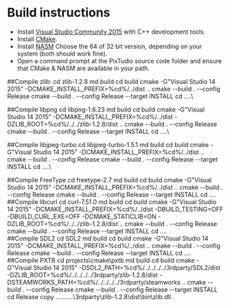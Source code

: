 # Build instructions

* Install [Visual Studio Community 2015](https://www.visualstudio.com/en/vs/community/) with C++ development tools.
* Install [CMake](https://cmake.org/).
* Install [NASM](http://www.nasm.us/) Choose the 64 of 32 bit version, depending on your system (both should work fine).
* Open a command prompt at the PixTudio source code folder and ensure that CMake & NASM are available in your path.

##Compile zlib:
    cd zlib-1.2.8
    md build
    cd build
    cmake -G"Visual Studio 14 2015" -DCMAKE_INSTALL_PREFIX=%cd%/../dist ..
    cmake --build . --config Release
    cmake --build . --config Release --target INSTALL
    cd ..\..\

##Compile libpng
    cd libpng-1.6.23
    md build
    cd build
    cmake -G"Visual Studio 14 2015" -DCMAKE_INSTALL_PREFIX=%cd%/../dist -DZLIB_ROOT=%cd%/../../zlib-1.2.8/dist ..
    cmake --build . --config Release
    cmake --build . --config Release --target INSTALL
    cd ..\..\

##Compile libjpeg-turbo
    cd libjpeg-turbo-1.5.1
    md build
    cd build
    cmake -G"Visual Studio 14 2015" -DCMAKE_INSTALL_PREFIX=%cd%/../dist ..
    cmake --build . --config Release
    cmake --build . --config Release --target INSTALL
    cd ..\..\

##Compile FreeType
    cd freetype-2.7
    md build
    cd build
    cmake -G"Visual Studio 14 2015" -DCMAKE_INSTALL_PREFIX=%cd%/../dist ..
    cmake --build . --config Release
    cmake --build . --config Release --target INSTALL
    cd ..\..\
##Compile libcurl
    cd curl-7.51.0
    md build
    cd build
    cmake -G"Visual Studio 14 2015" -DCMAKE_INSTALL_PREFIX=%cd%/../dist -DBUILD_TESTING=OFF -DBUILD_CURL_EXE=OFF -DCMAKE_STATICLIB=ON -DZLIB_ROOT=%cd%/../../zlib-1.2.8/dist ..
    cmake --build . --config Release
    cmake --build . --config Release --target INSTALL
    cd ..\..\
##Compile SDL2
    cd SDL2
    md build
    cd build
    cmake -G"Visual Studio 14 2015" -DCMAKE_INSTALL_PREFIX=%cd%/../dist ..
    cmake --build . --config Release
    cmake --build . --config Release --target INSTALL
    cd ..\..\
##Compile PXTB
    cd projects\cmake\pxtb
    md build
    cd build
    cmake -G"Visual Studio 14 2015" -DSDL2_PATH=%cd%/../../../../3rdparty/SDL2/dist -DZLIB_ROOT=%cd%/../../../../3rdparty/zlib-1.2.8/dist -DSTEAMWORKS_PATH=%cd%/../../../../3rdparty/steamworks ..
    cmake --build . --config Release
    cmake --build . --config Release --target INSTALL
    cd Release
    copy ..\..\..\..\..\3rdparty\zlib-1.2.8\dist\bin\zlib.dll .
